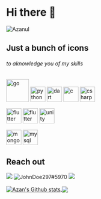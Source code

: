 # Hi there 👋

<!--
**Azanul/Azanul** is a ✨ _special_ ✨ repository because its `README.md` (this file) appears on your GitHub profile.

Here are some ideas to get you started:

- 🔭 I’m currently working on ...
- 🌱 I’m currently learning ...
- 👯 I’m looking to collaborate on ...
- 🤔 I’m looking for help with ...
- 💬 Ask me about ...
- 📫 How to reach me: ...
- 😄 Pronouns: ...
- ⚡ Fun fact: ...
-->
<img src="https://komarev.com/ghpvc/?username=Azanul" alt="Azanul"/>
<h2>Just a bunch of icons</h1>
<h6>to aknowledge you of my skills</h6>
<h2>
  </h2>
<p align="left">
  <img src="https://www.vectorlogo.zone/logos/golang/golang-official.svg" alt="go" width="60" height="60"/>
  <img src="https://www.vectorlogo.zone/logos/python/python-icon.svg" alt="python" width="40" height="40"/>
  <img src="https://www.vectorlogo.zone/logos/dartlang/dartlang-icon.svg" alt="dart" width="40" height="40"/>
  <img src="https://img.icons8.com/color/452/c-programming.png" alt="c" width="40" height="40"/>
  <img src="https://img.icons8.com/color/480/c-sharp-logo-2.png" alt="csharp" width="40" height="40"/>
</p>
<p align="left">
  <img src="https://www.vectorlogo.zone/logos/reactjs/reactjs-icon.svg" alt="flutter" width="40" height="40"/>
  <img src="https://www.vectorlogo.zone/logos/flutterio/flutterio-icon.svg" alt="flutter" width="40" height="40"/>
  <img src="https://www.vectorlogo.zone/logos/unity3d/unity3d-icon.svg" alt="unity" width="40" height="40"/>
</p>
<p align="left">
  <img src="https://www.vectorlogo.zone/logos/mongodb/mongodb-icon.svg" alt="mongodb" width="40" height="40"/>
  <img src="https://www.vectorlogo.zone/logos/mysql/mysql-icon.svg" alt="mysql" width="40" height="40"/>
</p>
<h2>Reach out</h2>
<p>
    <a href="https://www.linkedin.com/in/azanul-haque"><img src="https://www.vectorlogo.zone/logos/linkedin/linkedin-icon.svg"/></a>
    <img src="https://www.vectorlogo.zone/logos/discordapp/discordapp-icon.svg" alt="JohnDoe297#5970"/>
    <a href="mailto:azanulhaque@gmail.com"><img src="https://www.vectorlogo.zone/logos/gmail/gmail-icon.svg"/></a>
</p>
<a href="https://github.com/Azanul">
  <img align="center" alt="Azan's Github stats"
  src="https://github-readme-stats.vercel.app/api?username=Azanul&show_icons=true&hide_border=true&count_private=true&bg_color=0,b70501,e20705,e20705,b70501&title_color=000000&text_color=000000&icon_color=000000"/>
</a>
<a href="https://github.com/Azanul">
<img align="center" src="https://github-readme-stats.vercel.app/api/top-langs/?username=Azanul&show_icons=true&hide_border=true&count_private=true&bg_color=0,b70501,e20705,e20705,b70501&title_color=000000&text_color=000000&icon_color=000000&layout=compact"
/>
</a>
